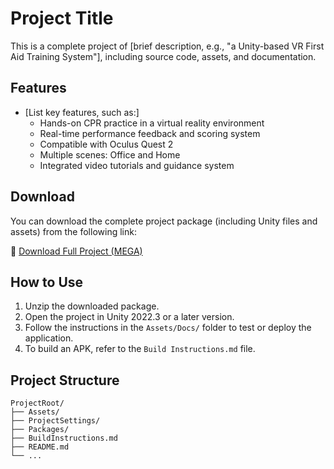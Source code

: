 # Project Title

This is a complete project of [brief description, e.g., "a Unity-based VR First Aid Training System"], including source code, assets, and documentation.

## Features

- [List key features, such as:]
  - Hands-on CPR practice in a virtual reality environment
  - Real-time performance feedback and scoring system
  - Compatible with Oculus Quest 2
  - Multiple scenes: Office and Home
  - Integrated video tutorials and guidance system

## Download

You can download the complete project package (including Unity files and assets) from the following link:

🔗 [Download Full Project (MEGA)](https://mega.nz/file/uJFBGCwL#j8kLJKvJ9C5I5iOcgJvTCds08CsjLmNro6mWuxPJicc)

## How to Use

1. Unzip the downloaded package.
2. Open the project in Unity 2022.3 or a later version.
3. Follow the instructions in the `Assets/Docs/` folder to test or deploy the application.
4. To build an APK, refer to the `Build Instructions.md` file.

## Project Structure

```text
ProjectRoot/
├── Assets/
├── ProjectSettings/
├── Packages/
├── BuildInstructions.md
├── README.md
└── ...
